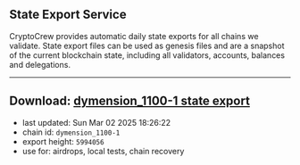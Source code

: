 ## State Export Service
CryptoCrew provides automatic daily state exports for all chains we validate. State export files can be used as genesis files and are a snapshot of the current blockchain state, including all validators, accounts, balances and delegations.

---
**Download: [dymension_1100-1 state export](https://dl-eu2.ccvalidators.com/SERVICE/dymension/dymension_1100-1_export_5994056.json)**
---

- last updated: Sun Mar 02 2025 18:26:22
- chain id: `dymension_1100-1`
- export height: `5994056`
- use for: airdrops, local tests, chain recovery
